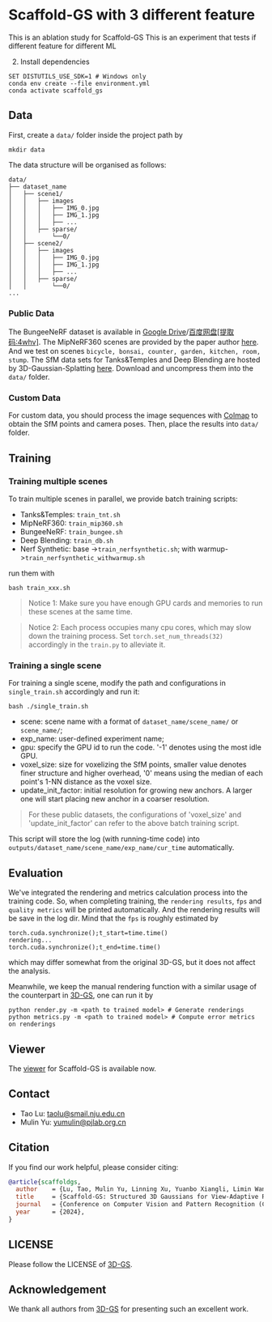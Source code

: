 # Scaffold-GS with 3 different feature

This is an ablation study for Scaffold-GS
This is an experiment that tests if different feature for different ML



2. Install dependencies

```
SET DISTUTILS_USE_SDK=1 # Windows only
conda env create --file environment.yml
conda activate scaffold_gs
```

## Data

First, create a ```data/``` folder inside the project path by 

```
mkdir data
```

The data structure will be organised as follows:

```
data/
├── dataset_name
│   ├── scene1/
│   │   ├── images
│   │   │   ├── IMG_0.jpg
│   │   │   ├── IMG_1.jpg
│   │   │   ├── ...
│   │   ├── sparse/
│   │       └──0/
│   ├── scene2/
│   │   ├── images
│   │   │   ├── IMG_0.jpg
│   │   │   ├── IMG_1.jpg
│   │   │   ├── ...
│   │   ├── sparse/
│   │       └──0/
...
```


### Public Data

The BungeeNeRF dataset is available in [Google Drive](https://drive.google.com/file/d/1nBLcf9Jrr6sdxKa1Hbd47IArQQ_X8lww/view?usp=sharing)/[百度网盘[提取码:4whv]](https://pan.baidu.com/s/1AUYUJojhhICSKO2JrmOnCA). The MipNeRF360 scenes are provided by the paper author [here](https://jonbarron.info/mipnerf360/). And we test on scenes ```bicycle, bonsai, counter, garden, kitchen, room, stump```. The SfM data sets for Tanks&Temples and Deep Blending are hosted by 3D-Gaussian-Splatting [here](https://repo-sam.inria.fr/fungraph/3d-gaussian-splatting/datasets/input/tandt_db.zip). Download and uncompress them into the ```data/``` folder.

### Custom Data

For custom data, you should process the image sequences with [Colmap](https://colmap.github.io/) to obtain the SfM points and camera poses. Then, place the results into ```data/``` folder.


## Training

### Training multiple scenes

To train multiple scenes in parallel, we provide batch training scripts: 

 - Tanks&Temples: ```train_tnt.sh```
 - MipNeRF360: ```train_mip360.sh```
 - BungeeNeRF: ```train_bungee.sh```
 - Deep Blending: ```train_db.sh```
 - Nerf Synthetic: base ->```train_nerfsynthetic.sh```; with warmup->```train_nerfsynthetic_withwarmup.sh```

 run them with 

 ```
bash train_xxx.sh
 ```

 > Notice 1: Make sure you have enough GPU cards and memories to run these scenes at the same time.

 > Notice 2: Each process occupies many cpu cores, which may slow down the training process. Set ```torch.set_num_threads(32)``` accordingly in the ```train.py``` to alleviate it.

### Training a single scene

For training a single scene, modify the path and configurations in ```single_train.sh``` accordingly and run it:

```
bash ./single_train.sh
```

- scene: scene name with a format of ```dataset_name/scene_name/``` or ```scene_name/```;
- exp_name: user-defined experiment name;
- gpu: specify the GPU id to run the code. '-1' denotes using the most idle GPU. 
- voxel_size: size for voxelizing the SfM points, smaller value denotes finer structure and higher overhead, '0' means using the median of each point's 1-NN distance as the voxel size.
- update_init_factor: initial resolution for growing new anchors. A larger one will start placing new anchor in a coarser resolution.

> For these public datasets, the configurations of 'voxel_size' and 'update_init_factor' can refer to the above batch training script. 


This script will store the log (with running-time code) into ```outputs/dataset_name/scene_name/exp_name/cur_time``` automatically.





## Evaluation

We've integrated the rendering and metrics calculation process into the training code. So, when completing training, the ```rendering results```, ```fps``` and ```quality metrics``` will be printed automatically. And the rendering results will be save in the log dir. Mind that the ```fps``` is roughly estimated by 

```
torch.cuda.synchronize();t_start=time.time()
rendering...
torch.cuda.synchronize();t_end=time.time()
```

which may differ somewhat from the original 3D-GS, but it does not affect the analysis.

Meanwhile, we keep the manual rendering function with a similar usage of the counterpart in [3D-GS](https://github.com/graphdeco-inria/gaussian-splatting), one can run it by 

```
python render.py -m <path to trained model> # Generate renderings
python metrics.py -m <path to trained model> # Compute error metrics on renderings
```

## Viewer

The [viewer](https://github.com/city-super/Scaffold-GS/tree/main/SIBR_viewers) for Scaffold-GS is available now. 



## Contact

- Tao Lu: taolu@smail.nju.edu.cn
- Mulin Yu: yumulin@pjlab.org.cn

## Citation

If you find our work helpful, please consider citing:

```bibtex
@article{scaffoldgs,
  author    = {Lu, Tao, Mulin Yu, Linning Xu, Yuanbo Xiangli, Limin Wang, Dahua Lin, and Bo Dai.},
  title     = {Scaffold-GS: Structured 3D Gaussians for View-Adaptive Rendering},
  journal   = {Conference on Computer Vision and Pattern Recognition (CVPR)},
  year      = {2024},
}
```

## LICENSE

Please follow the LICENSE of [3D-GS](https://github.com/graphdeco-inria/gaussian-splatting).

## Acknowledgement

We thank all authors from [3D-GS](https://github.com/graphdeco-inria/gaussian-splatting) for presenting such an excellent work.
